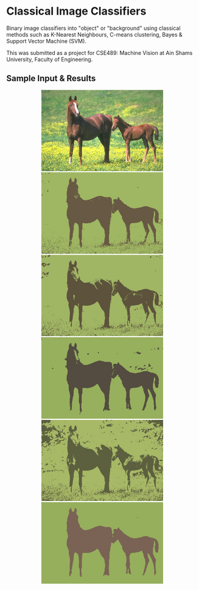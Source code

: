 # Classical Image Classifiers
Binary image classifiers into "object" or "background" using classical methods such as K-Nearest Neighbours, C-means clustering, Bayes &amp; Support Vector Machine (SVM). 

This was submitted as a project for CSE489: Machine Vision at Ain Shams University, Faculty of Engineering.

## Sample Input & Results
<p align="middle">
  <img src="/TestingImageswithResults/9.jpg" alt="Original" width="320"/>
  <img src="/TestingImageswithResults/9_1nn.jpg" alt="NN" width="320"/>
  <img src="/TestingImageswithResults/9_5nn.jpg" alt="5NN" width="320"/>
  <img src="/TestingImageswithResults/9_bayes.jpg" alt="Bayes" width="320"/>
  <img src="/TestingImageswithResults/9_cm_iter_20.jpg" alt="Cmeans" width="320"/>
  <img src="/TestingImageswithResults/9_svm.jpeg" alt="SVM" width="320"/>
</p>
